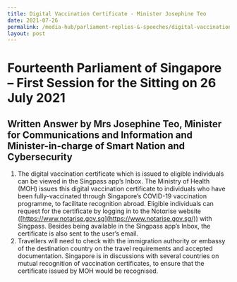 ```yaml
---
title: Digital Vaccination Certificate - Minister Josephine Teo
date: 2021-07-26
permalink: /media-hub/parliament-replies-&-speeches/digital-vaccination-certificate
layout: post
---
```

# Fourteenth Parliament of Singapore – First Session for the Sitting on 26 July 2021

## Written Answer by Mrs Josephine Teo, Minister for Communications and Information and Minister-in-charge of Smart Nation and Cybersecurity

1. The digital vaccination certificate which is issued to eligible individuals can be viewed in the Singpass app’s Inbox. The Ministry of Health (MOH) issues this digital vaccination certificate to individuals who have been fully-vaccinated through Singapore’s COVID-19 vaccination programme, to facilitate recognition abroad. Eligible individuals can request for the certificate by logging in to the Notαrise website ([https://www.notarise.gov.sg](https://www.notarise.gov.sg/)) with Singpass. Besides being available in the Singpass app’s Inbox, the certificate is also sent to the user’s email.
2. Travellers will need to check with the immigration authority or embassy of the destination country on the travel requirements and accepted documentation. Singapore is in discussions with several countries on mutual recognition of vaccination certificates, to ensure that the certificate issued by MOH would be recognised.
